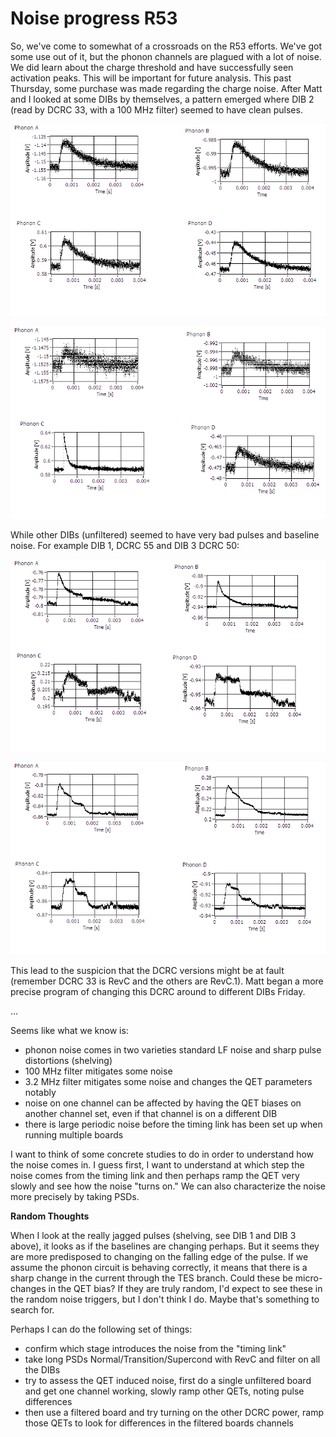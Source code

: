 Noise progress R53
==================

So, we've come to somewhat of a crossroads on the R53 efforts.  We've got some use out of it, but
the phonon channels are plagued with a lot of noise.   We did learn about the charge threshold and
have successfully seen activation peaks.  This will be important for future analysis.   This past
Thursday, some purchase was made regarding the charge noise.  After Matt and I looked at some DIBs
by themselves, a pattern emerged where DIB 2 (read by DCRC 33, with a 100 MHz filter) seemed to
have clean pulses.

![DIB 2, DCRC 33 100 MHz](figures/DIB2_DCRC33_only_singlePulse0_150709.png)

![DIB 2, DCRC 33 100 MHz](figures/DIB2_DCRC33_only_singlePulse1_150709.png)

While other DIBs (unfiltered) seemed to have very bad pulses and baseline noise.  For example DIB
1, DCRC 55 and DIB 3 DCRC 50:

![DIB 1 DCRC 55](figures/DIB1_DCRC55_only_singlePulse0_150709.png)

![DIB 3 DCRC 50](figures/DIB3_DCRC50_only_singlePulse0_150709.png)

This lead to the suspicion that the DCRC versions might be at fault (remember DCRC 33 is RevC
and the others are RevC.1).  Matt began a more precise program of changing this DCRC around to
different DIBs Friday.


...


Seems like what we know is:

  * phonon noise comes in two varieties standard LF noise and sharp pulse distortions (shelving)
  * 100 MHz filter mitigates some noise
  * 3.2 MHz filter mitigates some noise and changes the QET parameters notably
  * noise on one channel can be affected by having the QET biases on another channel set, even if
      that channel is on a different DIB
  * there is large periodic noise before the timing link has been set up when running multiple
      boards

I want to think of some concrete studies to do in order to understand how the noise comes in.  I
guess first, I want to understand at which step the noise comes from the timing link and then
perhaps ramp the QET very slowly and see how the noise "turns on."  We can also characterize the
noise more precisely by taking PSDs. 

**Random Thoughts**

When I look at the really jagged pulses (shelving, see DIB 1 and DIB 3 above), it looks as if the
baselines are changing perhaps.  But it seems they are more predisposed to changing on the falling
edge of the pulse.  If we assume the phonon circuit is behaving correctly, it means that there is
a sharp change in the current through the TES branch.  Could these be micro-changes in the QET
bias?  If they are truly random, I'd expect to see these in the random noise triggers, but I don't
think I do.  Maybe that's something to search for. 

Perhaps I can do the following set of things:

  * confirm which stage introduces the noise from the "timing link"
  * take long PSDs Normal/Transition/Supercond with RevC and filter on all the DIBs
  * try to assess the QET induced noise, first do a single unfiltered board and get one channel
      working, slowly ramp other QETs, noting pulse differences
  * then use a filtered board and try turning on the other DCRC power, ramp those QETs to look for
      differences in the filtered boards channels
